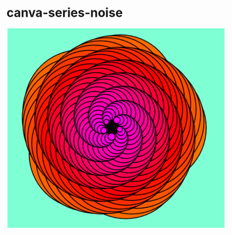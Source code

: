 # canva-series-noise
<p align="center">
  <img src="https://github.com/Levi-Chinecherem/canvas-series-fibonnacci/blob/master/preview.PNG?raw=true" width="500">
</p>
